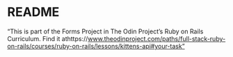 # README

“This is part of the Forms Project in The Odin Project’s Ruby on Rails Curriculum. Find it athttps://www.theodinproject.com/paths/full-stack-ruby-on-rails/courses/ruby-on-rails/lessons/kittens-api#your-task”